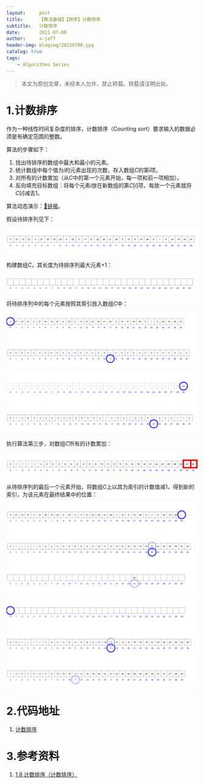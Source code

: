 ```yaml
---
layout:     post
title:      【算法基础】【排序】计数排序
subtitle:   计数排序
date:       2021-07-08
author:     x-jeff
header-img: blogimg/20210708.jpg
catalog: true
tags:
    - Algorithms Series
---        
```

>本文为原创文章，未经本人允许，禁止转载。转载请注明出处。

# 1.计数排序

作为一种线性时间复杂度的排序，计数排序（Counting sort）要求输入的数据必须是有确定范围的整数。

算法的步骤如下：

1. 找出待排序的数组中最大和最小的元素。
2. 统计数组中每个值为$i$的元素出现的次数，存入数组$C$的第$i$项。
3. 对所有的计数累加（从$C$中的第一个元素开始，每一项和前一项相加）。
4. 反向填充目标数组：将每个元素$i$放在新数组的第$C[i]$项，每放一个元素就将$C[i]$减去1。

算法动态演示：[🔗链接](https://www.cs.usfca.edu/~galles/visualization/CountingSort.html)。

假设待排序列见下：

![](https://github.com/x-jeff/BlogImage/raw/master/AlgorithmsSeries/Sort/countingSort1.png)

构建数组$C$，其长度为待排序列最大元素+1：

![](https://github.com/x-jeff/BlogImage/raw/master/AlgorithmsSeries/Sort/countingSort2.png)

将待排序列中的每个元素按照其索引放入数组$C$中：

![](https://github.com/x-jeff/BlogImage/raw/master/AlgorithmsSeries/Sort/countingSort3.png)

![](https://github.com/x-jeff/BlogImage/raw/master/AlgorithmsSeries/Sort/countingSort4.png)

执行算法第三步，对数组$C$所有的计数累加：

![](https://github.com/x-jeff/BlogImage/raw/master/AlgorithmsSeries/Sort/countingSort5.png)

从待排序列的最后一个元素开始，将数组$C$上以其为索引的计数值减1，得到新的索引，为该元素在最终结果中的位置：

![](https://github.com/x-jeff/BlogImage/raw/master/AlgorithmsSeries/Sort/countingSort6.png)

![](https://github.com/x-jeff/BlogImage/raw/master/AlgorithmsSeries/Sort/countingSort7.png)

# 2.代码地址

1. [计数排序](https://github.com/x-jeff/Algorithm_Code)

# 3.参考资料

1. [1.8 计数排序（计数排序）](https://www.runoob.com/w3cnote/counting-sort.html)